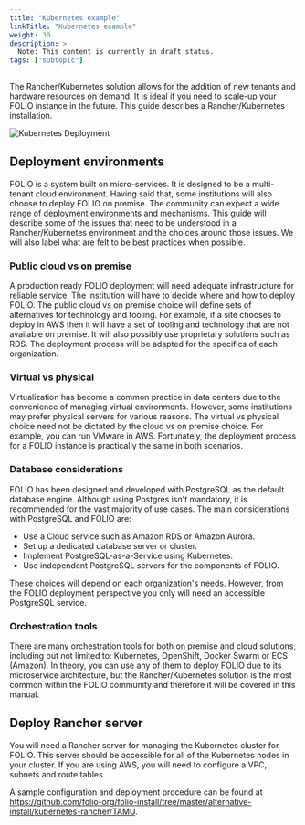 ```yaml
---
title: "Kubernetes example"
linkTitle: "Kubernetes example"
weight: 30
description: >
  Note: This content is currently in draft status.
tags: ["subtopic"]
---
```

 The Rancher/Kubernetes solution allows for the addition of new tenants and hardware resources on demand.  It is ideal if you need to scale-up your FOLIO instance in the future.  This guide describes a Rancher/Kubernetes installation.

![Kubernetes Deployment](/img/kubernetes_deployment.png)

## Deployment environments
FOLIO is a system built on micro-services.  It is designed to be a multi-tenant cloud environment.  Having said that, some institutions will also choose to deploy FOLIO on premise.  The community can expect a wide range of deployment environments and mechanisms.  This guide will describe some of the issues that need to be understood in a Rancher/Kubernetes environment and the choices around those issues.  We will also label what are felt to be best practices when possible.

### Public cloud vs on premise
A production ready FOLIO deployment will need adequate infrastructure for reliable service.  The institution will have to decide where and how to deploy FOLIO.  The public cloud vs on premise choice will define sets of alternatives for technology and tooling.  For example, if a site chooses to deploy in AWS then it will have a set of tooling and technology that are not available on premise.  It will also possibly use proprietary solutions such as RDS.  The deployment process will be adapted for the specifics of each organization.

### Virtual vs physical
Virtualization has become a common practice in data centers due to the convenience of managing virtual environments.  However, some institutions may prefer physical servers for various reasons.  The virtual vs physical choice need not be dictated by the cloud vs on premise choice.   For example, you can run VMware in AWS.  Fortunately, the deployment process for a FOLIO instance is practically the same in both scenarios.

### Database considerations
FOLIO has been designed and developed with PostgreSQL as the default database engine.  Although using Postgres isn't mandatory, it is recommended for the vast majority of use cases.  The main considerations with PostgreSQL and FOLIO are:

* Use a Cloud service such as Amazon RDS or Amazon Aurora.
* Set up a dedicated database server or cluster.
* Implement PostgreSQL-as-a-Service using Kubernetes.
* Use independent PostgreSQL servers for the components of FOLIO.

These choices will depend on each organization's needs.  However, from the FOLIO deployment perspective you only will need an accessible PostgreSQL service.

### Orchestration tools
There are many orchestration tools for both on premise and cloud solutions, including but not limited to: Kubernetes, OpenShift, Docker Swarm or ECS (Amazon). In theory, you can use any of them to deploy FOLIO due to its microservice architecture, but the Rancher/Kubernetes solution is the most common within the FOLIO community and therefore it will be covered in this manual.


## Deploy Rancher server
You will need a Rancher server for managing the Kubernetes cluster for FOLIO.  This server should be accessible for all of the Kubernetes nodes in your cluster.   If you are using AWS, you will need to configure a VPC, subnets and route tables.

A sample configuration and deployment procedure can be found at
<https://github.com/folio-org/folio-install/tree/master/alternative-install/kubernetes-rancher/TAMU>.

